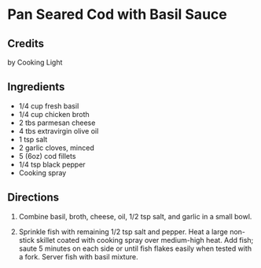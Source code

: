 # Pan Seared Cod with Basil Sauce 

## Credits

by Cooking Light

## Ingredients

- 1/4 cup fresh basil
- 1/4 cup chicken broth
- 2 tbs parmesan cheese
- 4 tbs extravirgin olive oil
- 1 tsp salt
- 2 garlic cloves, minced
- 5 (6oz) cod fillets
- 1/4 tsp black pepper
- Cooking spray

## Directions

1. Combine basil, broth, cheese, oil, 1/2 tsp salt, and garlic in a small bowl.  
  
 2. Sprinkle fish with remaining 1/2 tsp salt and pepper. Heat a large non-stick skillet coated with cooking spray over medium-high heat. Add fish; saute 5 minutes on each side or until fish flakes easily when tested with a fork. Server fish with basil mixture.

